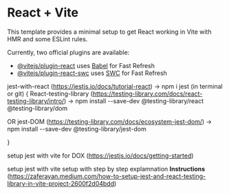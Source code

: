 # React + Vite

This template provides a minimal setup to get React working in Vite with HMR and some ESLint rules.

Currently, two official plugins are available:

- [@vitejs/plugin-react](https://github.com/vitejs/vite-plugin-react/blob/main/packages/plugin-react/README.md) uses [Babel](https://babeljs.io/) for Fast Refresh
- [@vitejs/plugin-react-swc](https://github.com/vitejs/vite-plugin-react-swc) uses [SWC](https://swc.rs/) for Fast Refresh


jest-with-react  (https://jestjs.io/docs/tutorial-react)
  -> npm i jest (in terminal or git) 
{
React-testing-library (https://testing-library.com/docs/react-testing-library/intro/)
 -> npm install --save-dev @testing-library/react @testing-library/dom

OR
jest-DOM  (https://testing-library.com/docs/ecosystem-jest-dom/)
   -> npm install --save-dev @testing-library/jest-dom

}

setup jest with vite for DOX (https://jestjs.io/docs/getting-started)
  
setup jest with vite setup with step by step explamnation  **Instructions**  (https://zaferayan.medium.com/how-to-setup-jest-and-react-testing-library-in-vite-project-2600f2d04bdd)

